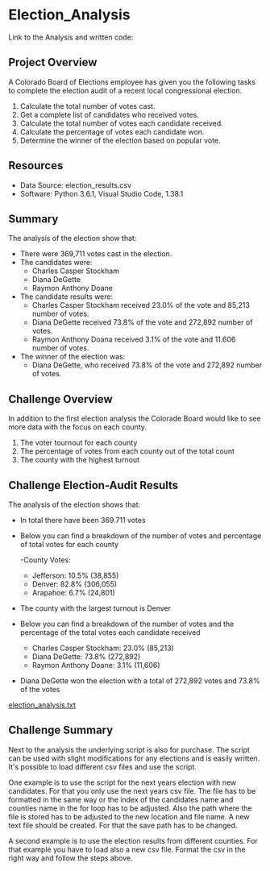 # Election_Analysis

Link to the Analysis and written code: 

## Project Overview
A Colorado Board of Elections employee has given you the following tasks to complete the election audit 
of a recent local congressional election.

1. Calculate the total number of votes cast.
2. Get a complete list of candidates who received votes. 
3. Calculate the total number of votes each candidate received. 
4. Calculate the percentage of votes each candidate won.
5. Determine the winner of the election based on popular vote. 

## Resources
- Data Source: election_results.csv
- Software: Python 3.6.1, Visual Studio Code, 1.38.1

## Summary
The analysis of the election show that:
- There were 369,711 votes cast in the election.
- The candidates were:
  - Charles Casper Stockham
  - Diana DeGette
  - Raymon Anthony Doane
- The candidate results were:
  - Charles Casper Stockham received 23.0% of the vote and 85,213 number of votes.
  - Diana DeGette received 73.8% of the vote and 272,892 number of votes.
  - Raymon Anthony Doana received 3.1% of the vote and 11.606 number of votes.
- The winner of the election was:
  - Diana DeGette, who received 73.8% of the vote and 272,892 number of votes.
  
## Challenge Overview
In addition to the first election analysis the Colorade Board would like to see more data with the focus on each county.

1. The voter tournout for each county
2. The percentage of votes from each county out of the total count
3. The county with the highest turnout 

## Challenge Election-Audit Results

The analysis of the election shows that:

- In total there have been 369.711 votes
- Below you can find a breakdown of the number of votes and percentage of total votes for each county

  -County Votes:
    - Jefferson: 10.5% (38,855)
    - Denver: 82.8% (306,055)
    - Arapahoe: 6.7% (24,801)

- The county with the largest turnout is Denver
- Below you can find a breakdown of the number of votes and the percentage of the total votes each candidate received

  - Charles Casper Stockham: 23.0% (85,213)
  - Diana DeGette: 73.8% (272,892)
  - Raymon Anthony Doane: 3.1% (11,606)

- Diana DeGette won the election with a total of 272,892 votes and 73.8% of the votes

[election_analysis.txt](https://github.com/Mishauwa/Election_Analysis/files/9539032/election_analysis.txt)



## Challenge Summary

Next to the analysis the underlying script is also for purchase. The script can be used with slight modifications for any elections and is easily written. 
It's possible to load different csv files and use the script. 

One example is to use the script for the next years election with new candidates. For that you only use the next years csv file. 
The file has to be formatted in the same way or the index of the candidates name and counties name in the for loop has to be adjusted. Also the path where the file is stored has to be adjusted to the new location and file name. A new text file should be created. For that the save path has to be changed. 

A second example is to use the election results from different counties. For that example you have to load also a new csv file. Format the csv in the right way and follow the steps above. 




